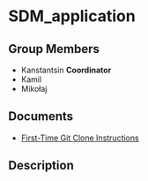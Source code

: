 # SDM_application

## Group Members
- Kanstantsin **Coordinator**
- Kamil
- Mikołaj


## Documents
- [First-Time Git Clone Instructions](documentation/4.md)

## Description



